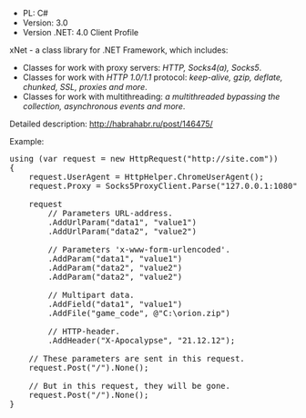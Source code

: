 * PL: C#
* Version: 3.0
* Version .NET: 4.0 Client Profile

xNet - a class library for .NET Framework, which includes:
* Classes for work with proxy servers: _HTTP, Socks4(a), Socks5_.
* Classes for work with *HTTP 1.0/1.1* protocol: _keep-alive, gzip, deflate, chunked, SSL, proxies and more_.
* Classes for work with multithreading: _a multithreaded bypassing the collection, asynchronous events and more_.

Detailed description: http://habrahabr.ru/post/146475/

Example:
<pre>
using (var request = new HttpRequest("http://site.com"))
{
    request.UserAgent = HttpHelper.ChromeUserAgent();
	request.Proxy = Socks5ProxyClient.Parse("127.0.0.1:1080");

    request
        // Parameters URL-address.
        .AddUrlParam("data1", "value1")
        .AddUrlParam("data2", "value2")

        // Parameters 'x-www-form-urlencoded'.
        .AddParam("data1", "value1")
        .AddParam("data2", "value2")
        .AddParam("data2", "value2")

        // Multipart data.
        .AddField("data1", "value1")
        .AddFile("game_code", @"C:\orion.zip")

        // HTTP-header.
        .AddHeader("X-Apocalypse", "21.12.12");
		
    // These parameters are sent in this request.
    request.Post("/").None();

    // But in this request, they will be gone.
    request.Post("/").None();
}
</pre>